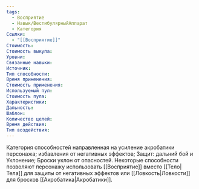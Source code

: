 ```yaml
---
tags:
  - Восприятие
  - Навык/ВестибулярныйАппарат
  - Категория
Ссылки:
  - "[[Восприятие]]"
Стоимость:
Стоимость выкупа:
Уровни:
Связанные навыки:
Источник:
Тип способности:
Время применения:
Стоимость применения:
Используемый пул:
Стоимость пула:
Характеристики:
Дальность:
Шаблон:
Количество целей:
Время действия:
Тип воздействия:
---
```

Категория способностей направленная на усиление акробатики персонажа; избавления от негативных эффектов; Защит: дальний бой и Уклонение; Броски уклон от опасностей. Некоторые способности позволяют персонажу использовать [[Восприятие]] вместо [[Тело|Тела]] для защиты от негативных эффектов или [[Ловкость|Ловкости]] для бросков [[Акробатика|Акробатики]]. 